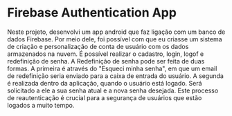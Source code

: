 # Firebase Authentication App
Neste projeto, desenvolvi um app android que faz ligação com um banco de dados Firebase. Por meio dele, foi possível com que eu criasse um sistema de criação e personalização de conta de usuário com os dados armazenados na nuvem. É possível realizar o cadastro, login, logof e redefinição de senha. A Redefinição de senha pode ser feita de duas formas. A primeira é através do "Esqueci minha senha", em que um email de redefinição seria enviado para a caixa de entrada do usuário. A segunda é realizada dentro da aplicação, quando o usuário está logado. Será solicitado a ele a sua senha atual e a nova senha desejada. Este processo de reautenticação é crucial para a segurança de usuários que estão logados a muito tempo.
